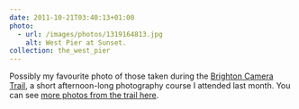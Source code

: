 ```yaml
---
date: 2011-10-21T03:40:13+01:00
photo:
  - url: /images/photos/1319164813.jpg
    alt: West Pier at Sunset.
collection: the_west_pier
---
```

Possibly my favourite photo of those taken during the [Brighton Camera Trail][1], a short afternoon-long photography course I attended last month. You can see [more photos from the trail here][2].

[1]: http://www.cameratrails.com/photography-courses-brighton
[2]: https://www.flickr.com/photos/paulrobertlloyd/sets/72157627785545113/
